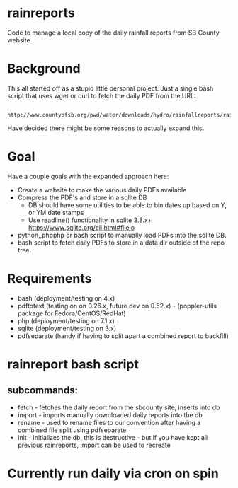 # rainreports
Code to manage a local copy of the daily rainfall reports from SB County website

# Background
This all started off as a stupid little personal project.
Just a single bash script that uses wget or curl to fetch the daily PDF from the URL:
```
  http://www.countyofsb.org/pwd/water/downloads/hydro/rainfallreports/rainfallreport.pdf
```
Have decided there might be some reasons to actually expand this.

# Goal
Have a couple goals with the expanded approach here:
* Create a website to make the various daily PDFs available
* Compress the PDF's and store in a sqlite DB
  * DB should have some utilities to be able to bin dates up based on Y, or YM date stamps
  * Use readline() functionality in sqlite 3.8.x+ https://www.sqlite.org/cli.html#fileio
* python,,phpphp or bash script to manually load PDFs into the sqlite DB.
* bash script to fetch daily PDFs to store in a data dir outside of the repo tree.

# Requirements
* bash (deployment/testing on 4.x)
* pdftotext (testing on on 0.26.x, future dev on 0.52.x) - (poppler-utils package for Fedora/CentOS/RedHat)
* php (deployment/testing on 7.1.x)
* sqlite (deployment/testing on 3.x)
* pdfseparate (handy if having to split apart a combined report to backfill)

# rainreport bash script
## subcommands:
* fetch - fetches the daily report from the sbcounty site, inserts into db
* import - imports manually downloaded daily reports into the db
* rename - used to rename files to our convention after having a combined file split using pdfseparate
* init - initializes the db, this is destructive - but if you have kept all previous rainreports, import can be used to recreate

# Currently run daily via cron on spin
